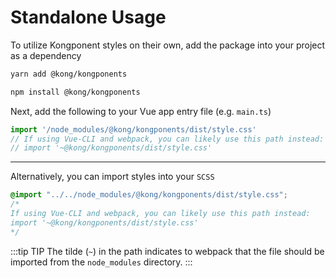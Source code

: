 # Standalone Usage

To utilize Kongponent styles on their own, add the package into your project as a dependency

<CodeGroup>
  <CodeGroupItem title="yarn" active>

  ```sh
  yarn add @kong/kongponents
  ```

  </CodeGroupItem>

  <CodeGroupItem title="npm">

  ```sh
  npm install @kong/kongponents
  ```

  </CodeGroupItem>
</CodeGroup>

Next, add the following to your Vue app entry file (e.g. `main.ts`)

```ts
import '/node_modules/@kong/kongponents/dist/style.css'
// If using Vue-CLI and webpack, you can likely use this path instead:
// import '~@kong/kongponents/dist/style.css'
```

<hr/>

Alternatively, you can import styles into your `SCSS`

```scss
@import "../../node_modules/@kong/kongponents/dist/style.css";
/*
If using Vue-CLI and webpack, you can likely use this path instead:
import '~@kong/kongponents/dist/style.css'
*/
```

:::tip TIP
The tilde (`~`) in the path indicates to webpack that the file should be imported from the `node_modules` directory.
:::
